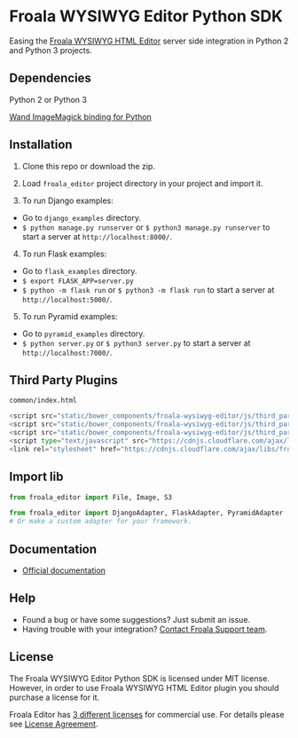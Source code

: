 # Froala WYSIWYG Editor Python SDK

Easing the [Froala WYSIWYG HTML Editor](https://github.com/froala/wysiwyg-editor) server side integration in Python 2 and Python 3 projects.

## Dependencies

Python 2 or Python 3

[Wand ImageMagick binding for Python](http://docs.wand-py.org/en/0.4.3/)

## Installation

1. Clone this repo or download the zip.

2. Load `froala_editor` project directory in your project and import it.

3. To run Django examples:

 * Go to `django_examples` directory.
 * `$ python manage.py runserver` or `$ python3 manage.py runserver` to start a server at `http://localhost:8000/`.

4. To run Flask examples:

 * Go to `flask_examples` directory.
 * `$ export FLASK_APP=server.py`
 * `$ python -m flask run` or `$ python3 -m flask run` to start a server at `http://localhost:5000/`.

5. To run Pyramid examples:

 * Go to `pyramid_examples` directory.
 * `$ python server.py` or `$ python3 server.py` to start a server at `http://localhost:7000/`.

## Third Party Plugins
`common/index.html`
```python
<script src="static/bower_components/froala-wysiwyg-editor/js/third_party/embedly.min.js"></script>
<script src="static/bower_components/froala-wysiwyg-editor/js/third_party/spell_checker.min.js"></script>
<script src="static/bower_components/froala-wysiwyg-editor/js/third_party/font_awesome.min.js"></script>
<script type="text/javascript" src="https://cdnjs.cloudflare.com/ajax/libs/froala-editor/3.0.6/js/third_party/image_tui.min.js">
<link rel="stylesheet" href="https://cdnjs.cloudflare.com/ajax/libs/froala-editor/3.0.6/css/third_party/image_tui.min.css"></script>
```



## Import lib

```python
from froala_editor import File, Image, S3

from froala_editor import DjangoAdapter, FlaskAdapter, PyramidAdapter
# Or make a custom adapter for your framework.
```

## Documentation

 * [Official documentation](https://www.froala.com/wysiwyg-editor/docs/sdks/python)

## Help
- Found a bug or have some suggestions? Just submit an issue.
- Having trouble with your integration? [Contact Froala Support team](http://froala.dev/wysiwyg-editor/contact).


## License

The Froala WYSIWYG Editor Python SDK is licensed under MIT license. However, in order to use Froala WYSIWYG HTML Editor plugin you should purchase a license for it.

Froala Editor has [3 different licenses](http://froala.com/wysiwyg-editor/pricing) for commercial use.
For details please see [License Agreement](http://froala.com/wysiwyg-editor/terms).